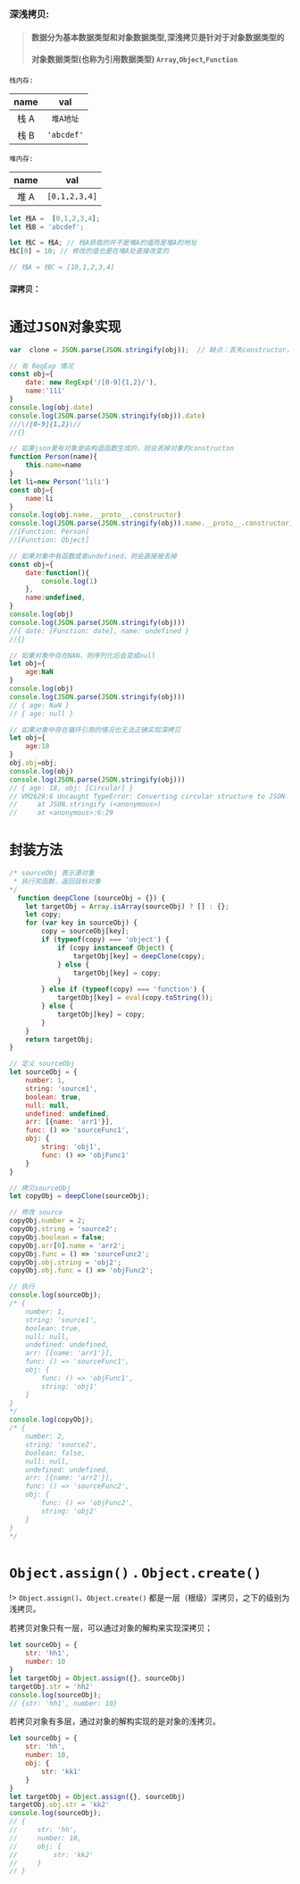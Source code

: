 ### 深浅拷贝:

> #### 数据分为基本数据类型和对象数据类型,深浅拷贝是针对于对象数据类型的
> #### 对象数据类型(也称为引用数据类型) `Array`,`Object`,`Function`

`栈内存:`

| name | val |
| :--------: | :--------:|
| 栈 A | `堆A地址` |
| 栈 B | `'abcdef'` |

`堆内存:`

| name | val |
| :--------: | :--------:|
| 堆 A  | `[0,1,2,3,4]` |

```javascript
let 栈A =  [0,1,2,3,4];
let 栈B = 'abcdef';

let 栈C = 栈A; // 栈A获取的并不是堆A的值而是堆A的地址
栈C[0] = 10; // 修改的值也是在堆A处直接改变的

// 栈A = 栈C = [10,1,2,3,4]

```


#### 深拷贝：

# `通过JSON对象实现`

```javascript
var  clone = JSON.parse(JSON.stringify(obj));  // 缺点：丢失constructor，RegExp无法实现

// 有 RegExp 情况
const obj={
    date: new RegExp('/[0-9]{1,2}/'),
    name:'111'
}
console.log(obj.date)
console.log(JSON.parse(JSON.stringify(obj)).date)
///\/[0-9]{1,2}\//
//{}

// 如果json里有对象是由构造函数生成的，则会丢掉对象的constructon
function Person(name){
    this.name=name
}
let li=new Person('lili')
const obj={
    name:li
}
console.log(obj.name.__proto__.constructor)
console.log(JSON.parse(JSON.stringify(obj)).name.__proto__.constructor)
//[Function: Person]
//[Function: Object]

// 如果对象中有函数或者undefined，则会直接被丢掉
const obj={
    date:function(){
        console.log(1)
    },
    name:undefined,
}
console.log(obj)
console.log(JSON.parse(JSON.stringify(obj)))
//{ date: [Function: date], name: undefined }
//{}

// 如果对象中存在NAN，则序列化后会变成null
let obj={
    age:NaN
}
console.log(obj)
console.log(JSON.parse(JSON.stringify(obj)))
// { age: NaN }
// { age: null }

// 如果对象中存在循环引用的情况也无法正确实现深拷贝
let obj={
    age:18
}
obj.obj=obj;
console.log(obj)
console.log(JSON.parse(JSON.stringify(obj)))
// { age: 18, obj: [Circular] }
// VM2628:6 Uncaught TypeError: Converting circular structure to JSON
//     at JSON.stringify (<anonymous>)
//     at <anonymous>:6:29
```

# `封装方法`

```javascript
/* sourceObj 表示源对象
 * 执行完函数，返回目标对象
*/
  function deepClone (sourceObj = {}) {
    let targetObj = Array.isArray(sourceObj) ? [] : {};
    let copy;
    for (var key in sourceObj) {
        copy = sourceObj[key];
        if (typeof(copy) === 'object') {
            if (copy instanceof Object) {
                targetObj[key] = deepClone(copy);
            } else {
                targetObj[key] = copy;
            } 
        } else if (typeof(copy) === 'function') {
            targetObj[key] = eval(copy.toString());
        } else {
            targetObj[key] = copy;
        }
    }
    return targetObj;
}
```

```javascript
// 定义 sourceObj
let sourceObj = {
    number: 1,
    string: 'source1',
    boolean: true,
    null: null,
    undefined: undefined,
    arr: [{name: 'arr1'}],
    func: () => 'sourceFunc1',
    obj: {
        string: 'obj1',
        func: () => 'objFunc1'
    }
}

// 拷贝sourceObj
let copyObj = deepClone(sourceObj);

// 修改 source
copyObj.number = 2;
copyObj.string = 'source2';
copyObj.boolean = false;
copyObj.arr[0].name = 'arr2';
copyObj.func = () => 'sourceFunc2';
copyObj.obj.string = 'obj2';
copyObj.obj.func = () => 'objFunc2';

// 执行
console.log(sourceObj);
/* {
    number: 1,
    string: 'source1',
    boolean: true,
    null: null,
    undefined: undefined,
    arr: [{name: 'arr1'}],
    func: () => 'sourceFunc1',
    obj: {
        func: () => 'objFunc1',
        string: 'obj1'
    }
}
*/
console.log(copyObj);
/* {
    number: 2,
    string: 'source2',
    boolean: false,
    null: null,
    undefined: undefined,
    arr: [{name: 'arr2'}],
    func: () => 'sourceFunc2',
    obj: {
        func: () => 'objFunc2',
        string: 'obj2'
    }
}
*/
```

# `Object.assign()` . `Object.create()`

!> `Object.assign()`、`Object.create()` 都是一层（根级）深拷贝，之下的级别为浅拷贝。

若拷贝对象只有一层，可以通过对象的解构来实现深拷贝；

```javascript
let sourceObj = {
    str: 'hh1',
    number: 10
}
let targetObj = Object.assign({}, sourceObj)
targetObj.str = 'hh2'
console.log(sourceObj);
// {str: 'hh1', number: 10}
```
若拷贝对象有多层，通过对象的解构实现的是对象的浅拷贝。

```javascript
let sourceObj = {
    str: 'hh',
    number: 10,
    obj: {
        str: 'kk1'
    }
}
let targetObj = Object.assign({}, sourceObj)
targetObj.obj.str = 'kk2'
console.log(sourceObj);
// {
//     str: 'hh',
//     number: 10,
//     obj: {
//         str: 'kk2'
//     }
// }
```


<style>
@import url('static/css/vueCode.css');
</style>